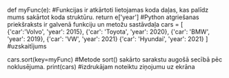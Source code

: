def myFunc(e): #Funkcijas ir atkārtoti lietojamas koda daļas, kas palīdz mums sakārtot koda struktūru.
    return e['year'] #Python atgriešanas priekšraksts ir galvenā funkciju un metožu sastāvdaļa
cars = [  
{'car':'Volvo', 'year': 2015}, 
{'car': 'Toyota', 'year': 2020}, 
{'car': 'BMW', 'year': 2019}, 
{'car': 'VW', 'year': 2021} 
{'car': 'Hyundai', 'year': 2021} 
] #uzskaitījums

cars.sort(key=myFunc) #Metode sort() sakārto sarakstu augošā secībā pēc noklusējuma.
print(cars) #izdrukājam noteiktu ziņojumu uz ekrāna
